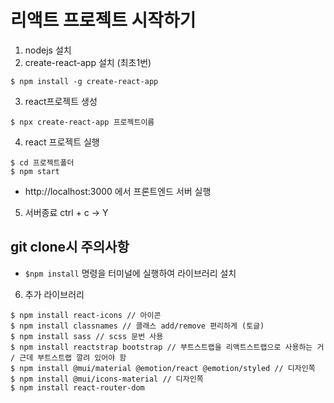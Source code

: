 # 리액트 프로젝트 시작하기

1. nodejs 설치
2. create-react-app 설치 (최초1번)
```
$ npm install -g create-react-app
```

3. react프로젝트 생성
```
$ npx create-react-app 프로젝트이름
```

4. react 프로젝트 실행
```
$ cd 프로젝트폴더
$ npm start
```
- http://localhost:3000 에서 프론트엔드 서버 실행

5. 서버종료
ctrl + c -> Y

## git clone시 주의사항
- `$npm install` 명령을 터미널에 실행하여 라이브러리 설치

6. 추가 라이브러리
```
$ npm install react-icons // 아이콘
$ npm install classnames // 클래스 add/remove 편리하게 (토글)
$ npm install sass // scss 문번 사용
$ npm install reactstrap bootstrap // 부트스트랩을 리액트스트랩으로 사용하는 거 / 근데 부트스트랩 깔려 있어야 함
$ npm install @mui/material @emotion/react @emotion/styled // 디자인쪽
$ npm install @mui/icons-material // 디자인쪽
$ npm install react-router-dom  
```
